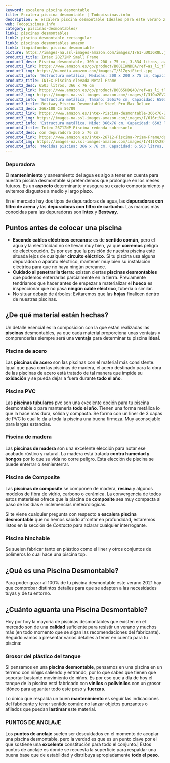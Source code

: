 ```yaml
---
keyword: escalera piscina desmontable
title: Escalera piscina desmontable | Todopiscinas.info
description: 🏊 escalera piscina desmontable Ideales para este verano 2021. Aquí puedes comprar escalera piscina desmontable y comparar con otras similares. No dejes escapar escalera piscina desmontable a un precio realmente tentador.
web: Todopiscinas.info
category: piscinas-desmontables/
link1: piscinas desmontables
link2: piscina desmontable rectangular
link3: piscinas desmontables amazon
link4: limpiafondos piscina desmontable
picture: https://images-na.ssl-images-amazon.com/images/I/61-uUQ3GR8L.jpg
product1_title: Intex 28272NP Small Frame
product1_desc: Piscina desmontable, 300 x 200 x 75 cm, 3.834 litros, azul
product1_link: https://www.amazon.es/gp/product/B001IWNDDA/ref=as_li_tl?ie=UTF8&camp=3638&creative=24630&creativeASIN=B001IWNDDA&linkCode=as2&tag=todopiscinas0e-21&linkId=25b9d647487c889cb6ef56ed63f50ca1
product1_img: https://m.media-amazon.com/images/I/31ZqsiEkctL.jpg
product1_info: 'Estructura metálica, Medidas: 300 x 200 x 75 cm, Capacidad: 3.834 litros, Para 6 personas (+ 6 años), Fácil montaje, Forma rectangular'
product2_title: INTEX Piscina elevada Metal Frame
product2_desc: 6503 litros, 366 x 76 cm
product2_link: https://www.amazon.es/gp/product/B0065HDQ4O/ref=as_li_tl?ie=UTF8&camp=3638&creative=24630&creativeASIN=B0065HDQ4O&linkCode=as2&tag=todopiscinas0e-21&linkId=ed2430e3ba564d3527ee103df33ed7b3
product2_img: https://images-na.ssl-images-amazon.com/images/I/31Ou2GV2SAL.jpg
product2_info: 'Estructura metálica, Tamaño: 366x76 cm, Capacidad: 6503 litros, Forma circular, De 4 a 7 personas (+6 años)'
product3_title: Bestway Piscina Desmontable Steel Pro Max Deluxe
product3_desc: 366x100 Cm 56709
product3_link: https://www.amazon.es/Intex-Piscina-desmontable-366x76-28210NP/dp/B0065HDQ4O?__mk_es_ES=%C3%85M%C3%85%C5%BD%C3%95%C3%91&crid=25UQGV9HG2INI&dchild=1&keywords=piscinas+desmontables&qid=1615854176&sprefix=piscinas+dem%2Caps%2C201&sr=8-5&linkCode=ll1&tag=todopiscinas0e-21&linkId=34f200977c6cbaab1f3f4d9ac0e64755&language=es_ES&ref_=as_li_ss_tl
product3_img: https://images-na.ssl-images-amazon.com/images/I/616riV%2BiY3L.jpg
product3_info: 'Estructura metálica, Mide: 366x76 cm, Capacidad: 6503 litros, De 4 a 7 personas mayores de 6 años, Forma circular, Tecnología Super-Tough'
product4_title: Intex 26712NP Piscina redonda sobresuelo
product4_desc: con depuradora 366 x 76 cm
product4_link: https://www.amazon.es/Intex-26712-Piscina-Prism-Frame/dp/B07FB823GL?__mk_es_ES=%C3%85M%C3%85%C5%BD%C3%95%C3%91&dchild=1&keywords=piscinas+desmontables+con+depuradora&qid=1615936418&sr=8-5&linkCode=ll1&tag=todopiscinas0e-21&linkId=d98699de7830cd471766fa1daa36de34&language=es_ES&ref_=as_li_ss_tl
product4_img: https://images-na.ssl-images-amazon.com/images/I/41lX%2B-YpibL.jpg
product4_info: 'Medidas piscina: 366 x 76 cm, Capacidad: 6.503 litros, Incluye depuradora de cartucha A, Lona resistente triple capa'
---
```




### Depuradora

El **mantenimiento** y saneamiento del agua es algo a tener en cuenta para nuestra piscina desmontable si pretendemos que prolongue en los meses futuros. Es un **aspecto** determinante y asegura su exacto comportamiento y evitemos disgustos a medio y largo plazo.

En el mercado hay dos tipos de depuradoras de agua, las **depuradoras con filtro de arena** y  las **depuradoras** **con filtro de cartucho.** Las marcas más conocidas para las depuradoras son **Intex** y **Bestway**.


## Puntos antes de colocar una piscina



*   **Esconde cables eléctricos cercanos**: es de **sentido común**, pero el agua y la electricidad no se llevan muy bien, ya que **corremos** peligro de electrocución. Es por eso que la posición de nuestra piscina esté situada lejos de cualquier **circuito eléctrico**. Si tu piscina usa alguna depuradora o aparato eléctrico, mantener muy bien su instalación eléctrica para que no haya ningún percance.
*   **Cuidado al penetrar la tierra:** existen ciertas **piscinas desmontables** que podemos enterrarlas parcialmente en la tierra. Previamente tendríamos que hacer antes de empezar a materializar el **hueco** es inspeccionar que no pasa **ningún cable eléctrico**, tubería o similar.
*   No situar debajo de árboles: Evitaremos que las **hojas** finalicen dentro de nuestras piscinas.

<stats-list :link1=link1 :link2=link2 :link3=link3 :link4=link4 :category=category></stats-list>


## ¿De qué material están hechas?

Un detalle esencial es la composición con la que están realizadas las **piscinas** desmontables, ya que cada material proporciona unas ventajas y comprenderlas siempre será una **ventaja** para determinar tu piscina **ideal**.


### Piscina de acero

Las **piscinas de acero** son las piscinas con el material más consistente. Igual que pasa con las piscinas de madera, el acero destinado para la obra de las piscinas de acero está tratado de tal manera que impide su **oxidación** y se pueda dejar a fuera durante **todo el año**.


### Piscina  PVC

Las **piscinas tubulares** pvc son una excelente opción para tu piscina desmontable o para mantenerla **todo el año**. Tienen una forma metálica lo que la hace más dura, sólida y compacta. Se forma con un liner de 3 capas de PVC lo cual le da a toda la piscina una buena firmeza. Muy aconsejable para largas estancias.


### Piscina de madera

Las **piscinas de madera** son una excelente elección para notar ese acabado rústico y natural. La madera está tratada **contra humedad y hongos** por lo que su vida no corre peligro. Esta elección de piscina se puede enterrar o semienterrar.


### Piscina de Composite

Las **piscinas de composite** se componen de madera, **resina** y algunos modelos de fibra de vidrio, carbono o cerámica. La convergencia de todos estos materiales ofrece que la piscina de **composite** sea muy compacta al paso de los días e inclemencias meteorológicas.

Si te viene cualquier pregunta con respecto a **escalera piscina desmontable** que no hemos sabido afrontar en profundidad, estaremos listos en la sección de _Contacto_ para aclarar cualquier interrogante.


### Piscina hinchable

 Se suelen fabricar tanto en plástico como el liner y otros conjuntos de polímeros lo cual hace una piscina top.
## ¿Qué es una Piscina Desmontable?



Para poder gozar al 100% de tu piscina desmontable este verano 2021 hay que comprobar distintos detalles para que se adapten a las necesidades tuyas y de tu entorno.


## ¿Cuánto aguanta una Piscina Desmontable?

Hoy por hoy la mayoría de piscinas desmontables que existen en el mercado son de una **calidad** suficiente para resistir un verano y muchos más (en todo momento que se sigan las recomendaciones del fabricante). Seguido vamos a presentar varios detalles a tener en cuenta para tu piscina:


### Grosor del plástico del tanque

Si pensamos en una **piscina desmontable**, pensamos en una piscina en un terreno con niñ@s saliendo y entrando, por lo que sabes que tienen que soportar bastante movimiento de niños. Es por eso que a día de hoy el tanque de la piscina está fabricado con **vinilos** o **polivinilos** con un grosor idóneo para aguantar todo este peso y **fuerzas**.

Lo único que respalda un	 buen **mantenimiento** es seguir las indicaciones del fabricante y tener sentido común: no lanzar objetos punzantes o afilados que puedan **lastimar** este material.


### PUNTOS DE ANCLAJE

Los **puntos de anclaje** suelen ser descuidados en el momento de acoplar una piscina desmontable, pero la verdad es que es un punto clave por el que sostiene una **excelente** constitución para todo el conjunto.| Estos puntos de anclaje es donde se recuesta la superficie para respaldar una buena base que de estabilidad y distribuya apropiadamente **todo el peso**.

<brand-panel :title=product1_title :desc=product1_desc :img=product1_img :link=product1_link></brand-panel>

<external-banner></external-banner>
